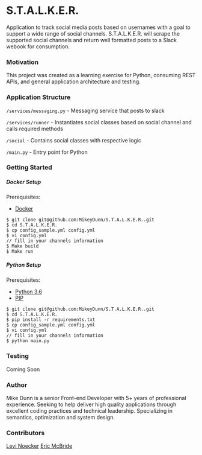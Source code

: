 # S.T.A.L.K.E.R.

Application to track social media posts based on usernames with a goal to support a wide range of social channels. S.T.A.L.K.E.R. will scrape the supported social channels and return well formatted posts to a Slack webook for consumption.

### Motivation

This project was created as a learning exercise for Python, consuming REST APIs, and general application architecture and testing.

### Application Structure

`/services/messaging.py` - Messaging service that posts to slack

`/services/runner` - Instantiates social classes based on social channel and calls required methods

`/social` - Contains social classes with respective logic

`/main.py` - Entry point for Python

### Getting Started

##### Docker Setup

Prerequisites:

* [Docker](https://www.docker.com/)

```
$ git clone git@github.com:MikeyDunn/S.T.A.L.K.E.R..git
$ cd S.T.A.L.K.E.R.
$ cp config_sample.yml config.yml
$ vi config.yml
// fill in your channels information
$ Make build
$ Make run
```

##### Python Setup

Prerequisites:

* [Python 3.6](https://www.python.org/)
* [PIP](https://pip.pypa.io)

```
$ git clone git@github.com:MikeyDunn/S.T.A.L.K.E.R..git
$ cd S.T.A.L.K.E.R.
$ pip install -r requirements.txt
$ cp config_sample.yml config.yml
$ vi config.yml
// fill in your channels information
$ python main.py
```

### Testing

Coming Soon

### Author

Mike Dunn is a senior Front-end Developer with 5+ years of professional experience. Seeking to help deliver high quality applications through excellent coding practices and technical leadership. Specializing in semantics, optimization and system design.

### Contributors

[Levi Noecker](https://github.com/levi-rs)
[Eric McBride](https://github.com/ericmcbride)
